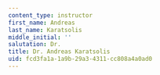 ```yaml
---
content_type: instructor
first_name: Andreas
last_name: Karatsolis
middle_initial: ''
salutation: Dr.
title: Dr. Andreas Karatsolis
uid: fcd3fa1a-1a9b-29a3-4311-cc808a4a0ad0
---
```

